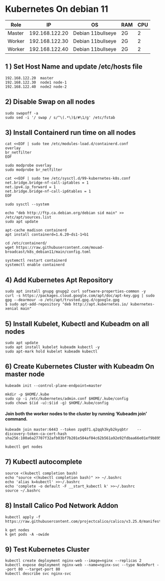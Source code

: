 # Kubernetes On debian 11 


|Role|IP|OS|RAM|CPU|
|----|----|----|----|----|
|Master|192.168.122.20|Debian 11bullseye|2G|2|
|Worker|192.168.122.30|Debian 11bullseye|2G|2|
|Worker|192.168.122.40|Debian 11bullseye|2G|2|


## 1 ) Set Host Name and update /etc/hosts file

```
192.168.122.20  master
192.168.122.30  node1 node-1 
192.168.122.40  node2 node-2 
```

## 2) Disable Swap on all nodes
```
sudo swapoff -a
sudo sed -i '/ swap / s/^\(.*\)$/#\1/g' /etc/fstab
```
## 3) Install Containerd run time on all nodes
```
cat <<EOF | sudo tee /etc/modules-load.d/containerd.conf
overlay
br_netfilter
EOF
```
```
sudo modprobe overlay
sudo modprobe br_netfilter
```
```
cat <<EOF | sudo tee /etc/sysctl.d/99-kubernetes-k8s.conf
net.bridge.bridge-nf-call-iptables = 1
net.ipv4.ip_forward = 1
net.bridge.bridge-nf-call-ip6tables = 1
EOF
```
```
sudo sysctl --system
```
```
echo "deb http://ftp.ca.debian.org/debian sid main" >> /etc/apt/sources.list
sudo apt update
```
```
apt-cache madison containerd
apt install containerd=1.6.20~ds1-1+b1
```
```
cd /etc/containerd/
wget https://raw.githubusercontent.com/mouad-broadcast/k8s_debian11/main/config.toml
```
```
systemctl restart containerd
systemctl enable containerd
```
## 4) Add Kubernetes Apt Repository
```
sudo apt install gnupg gnupg2 curl software-properties-common -y
curl -s https://packages.cloud.google.com/apt/doc/apt-key.gpg | sudo gpg --dearmour -o /etc/apt/trusted.gpg.d/cgoogle.gpg
$ sudo apt-add-repository "deb http://apt.kubernetes.io/ kubernetes-xenial main"
```

## 5) Install Kubelet, Kubectl and Kubeadm on all nodes
```
sudo apt update
sudo apt install kubelet kubeadm kubectl -y
sudo apt-mark hold kubelet kubeadm kubectl
```
## 6) Create Kubernetes Cluster with Kubeadm On master node
```
kubeadm init --control-plane-endpoint=master
```
```
mkdir -p $HOME/.kube
sudo cp -i /etc/kubernetes/admin.conf $HOME/.kube/config
sudo chown $(id -u):$(id -g) $HOME/.kube/config
```
#### Join both the worker nodes to the cluster by running ‘Kubeadm join’ command.
```
kubeadm join master:6443 --token zpq071.q2qqh3kyb2kyqbtr    --discovery-token-ca-cert-hash sha256:100a6a27707f32afb03bf7b201e504af04c62b561a92e92fdbaa66e01ef9b895
```
```
kubectl get nodes
```
## 7) Kubectl autocomplete
```
source <(kubectl completion bash)
echo "source <(kubectl completion bash)" >> ~/.bashrc 
echo 'alias k=kubectl' >>~/.bashrc
echo 'complete -o default -F __start_kubectl k' >>~/.bashrc
source ~/.bashrc
```
## 8) Install Calico Pod Network Addon
```
kubectl apply -f https://raw.githubusercontent.com/projectcalico/calico/v3.25.0/manifests/calico.yaml
```
```
k get nodes
k get pods -A -owide
```
## 9) Test Kubernetes Cluster
```
kubectl create deployment nginx-web --image=nginx --replicas 2
kubectl expose deployment nginx-web --name=nginx-svc --type NodePort --port 80 --target-port 80
kubectl describe svc nginx-svc
```

